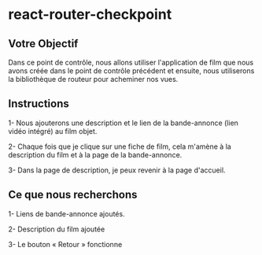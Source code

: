 # react-router-checkpoint

## Votre Objectif

Dans ce point de contrôle, nous allons utiliser l'application de film que nous avons créée dans le point de contrôle précédent et ensuite, nous utiliserons la bibliothèque de routeur pour acheminer nos vues.

## Instructions

1- Nous ajouterons une description et le lien de la bande-annonce (lien vidéo intégré) au film objet.

2- Chaque fois que je clique sur une fiche de film, cela m'amène à la description du film et à la page de la bande-annonce.

3- Dans la page de description, je peux revenir à la page d'accueil.

## Ce que nous recherchons

1- Liens de bande-annonce ajoutés.

2- Description du film ajoutée

3- Le bouton « Retour » fonctionne
